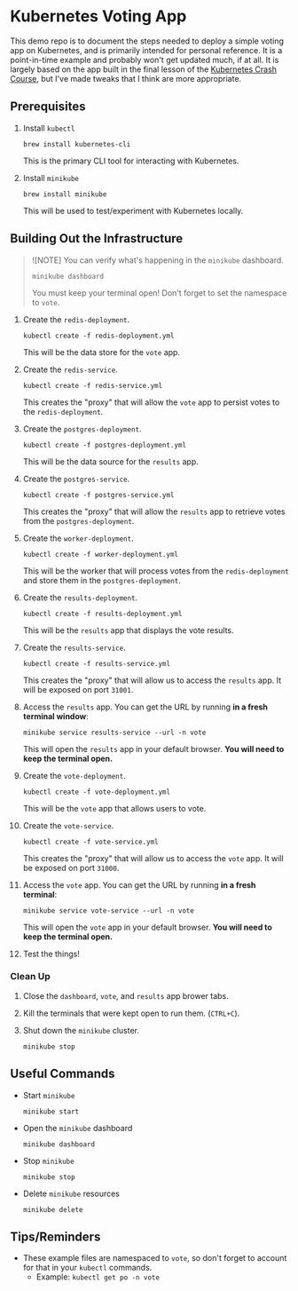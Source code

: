 # Kubernetes Voting App

This demo repo is to document the steps needed to deploy a simple voting app on Kubernetes, and is primarily intended for personal reference. It is a point-in-time example and probably won't get updated much, if at all. It is largely based on the app built in the final lesson of the [Kubernetes Crash Course](https://www.youtube.com/watch?v=XuSQU5Grv1g), but I've made tweaks that I think are more appropriate.

## Prerequisites

1. Install `kubectl`
      ```
      brew install kubernetes-cli
      ```

      This is the primary CLI tool for interacting with Kubernetes.

2. Install `minikube`
      ```
      brew install minikube
      ```

      This will be used to test/experiment with Kubernetes locally.


## Building Out the Infrastructure

> ![NOTE]
> You can verify what's happening in the `minikube` dashboard.
> ```
> minikube dashboard
> ```
>
> You must keep your terminal open! Don't forget to set the namespace to `vote`.
>

1. Create the `redis-deployment`.
    ```
    kubectl create -f redis-deployment.yml
    ```

    This will be the data store for the `vote` app.

2. Create the `redis-service`.
    ```
    kubectl create -f redis-service.yml
    ```

    This creates the "proxy" that will allow the `vote` app to persist votes to the `redis-deployment`.

3. Create the `postgres-deployment`.
    ```
    kubectl create -f postgres-deployment.yml
    ```

    This will be the data source for the `results` app.

4. Create the `postgres-service`.
    ```
    kubectl create -f postgres-service.yml
    ```

    This creates the "proxy" that will allow the `results` app to retrieve votes from the `postgres-deployment`.

5. Create the `worker-deployment`.
    ```
    kubectl create -f worker-deployment.yml
    ```

    This will be the worker that will process votes from the `redis-deployment` and store them in the `postgres-deployment`.

6. Create the `results-deployment`.
    ```
    kubectl create -f results-deployment.yml
    ```

    This will be the `results` app that displays the vote results.

7. Create the `results-service`.
    ```
    kubectl create -f results-service.yml
    ```

    This creates the "proxy" that will allow us to access the `results` app. It will be exposed on port `31001`.

8. Access the `results` app. You can get the URL by running **in a fresh terminal window**:
    ```
    minikube service results-service --url -n vote
    ```

    This will open the `results` app in your default browser. **You will need to keep the terminal open.**

9. Create the `vote-deployment`.
    ```
    kubectl create -f vote-deployment.yml
    ```

    This will be the `vote` app that allows users to vote.

10. Create the `vote-service`.
    ```
    kubectl create -f vote-service.yml
    ```

    This creates the "proxy" that will allow us to access the `vote` app. It will be exposed on port `31000`.

11. Access the `vote` app. You can get the URL by running **in a fresh terminal**:
    ```
    minikube service vote-service --url -n vote
    ```

    This will open the `vote` app in your default browser. **You will need to keep the terminal open.**

12. Test the things!

### Clean Up

1. Close the `dashboard`, `vote`, and `results` app brower tabs.

2. Kill the terminals that were kept open to run them. (`CTRL+C`).

3. Shut down the `minikube` cluster.
    ```
    minikube stop
    ```

## Useful Commands

* Start `minikube`
    ```
    minikube start
    ```

* Open the `minikube` dashboard
    ```
    minikube dashboard
    ```

* Stop `minikube`
    ```
    minikube stop
    ```

* Delete `minikube` resources
    ```
    minikube delete
    ```

## Tips/Reminders

* These example files are namespaced to `vote`, so don't forget to account for that in your `kubectl` commands.
  * Example: `kubectl get po -n vote`